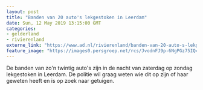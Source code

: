 ```yaml
---
layout: post
title: "Banden van 20 auto's lekgestoken in Leerdam"
date: Sun, 12 May 2019 13:15:00 GMT
categories: 
- gelderland 
- rivierenland 
externe_link: "https://www.ad.nl/rivierenland/banden-van-20-auto-s-lekgestoken-in-leerdam~a92b1645/"
feature_image: "https://images0.persgroep.net/rcs/JvodnFJ9p-6NgPGz75IQclxzvws/diocontent/148096695/_fitwidth/400/?appId=21791a8992982cd8da851550a453bd7f&quality=0.7"
---
```


De banden van zo'n twintig auto's zijn in de nacht van zaterdag op zondag lekgestoken in Leerdam. De politie wil graag weten wie dit op zijn of haar geweten heeft en is op zoek naar getuigen.

